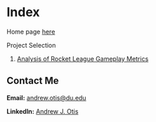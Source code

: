 # Index
Home page [here](https://github.com/JAMPS657/Advanced_Programming_Projects)

Project Selection
1. [Analysis of Rocket League Gameplay Metrics](https://github.com/JAMPS657/Advanced_Programming_Projects/tree/main/Projects/Sports%20Science%20Goes%20Digital)

## Contact Me
**Email:** andrew.otis@du.edu

**LinkedIn:** [Andrew J. Otis](https://www.linkedin.com/in/andrew-james-otis/)

